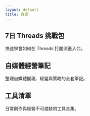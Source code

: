 ```yaml
---
layout: default
title: 資源
---
```


<div class="card">
  <h2>7日 Threads 挑戰包</h2>
  <p>快速學會如何在 Threads 打開流量入口。</p>
</div>

<div class="card">
  <h2>自媒體經營筆記</h2>
  <p>整理自媒體變現、經營與策略的全套筆記。</p>
</div>

<div class="card">
  <h2>工具清單</h2>
  <p>日常創作與經營不可或缺的工具合集。</p>
</div>
